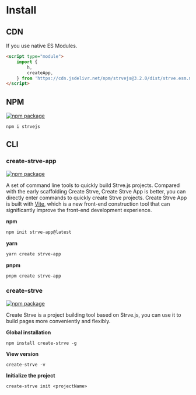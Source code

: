 # Install

## CDN

If you use native ES Modules.

```html
<script type="module">
	import {
		h,
		createApp,
	} from 'https://cdn.jsdelivr.net/npm/strvejs@3.2.0/dist/strve.esm.min.js';
</script>
```

## NPM

<a href="https://npmjs.com/package/strvejs"><img src="https://badgen.net/npm/v/strvejs" alt="npm package"></a>

```shell
npm i strvejs
```

## CLI

### create-strve-app

<a href="https://npmjs.com/package/create-strve-app"><img src="https://badgen.net/npm/v/create-strve-app" alt="npm package"></a>

A set of command line tools to quickly build Strve.js projects. Compared with the early scaffolding Create Strve, Create Strve App is better, you can directly enter commands to quickly create Strve projects. Create Strve App is built with [Vite](https://vitejs.dev/), which is a new front-end construction tool that can significantly improve the front-end development experience.

**npm**

```bash
npm init strve-app@latest
```

**yarn**

```bash
yarn create strve-app
```

**pnpm**

```bash
pnpm create strve-app
```

### create-strve

<a href="https://npmjs.com/package/create-strve"><img src="https://badgen.net/npm/v/create-strve" alt="npm package"></a>

Create Strve is a project building tool based on Strve.js, you can use it to build pages more conveniently and flexibly.

**Global installation**

```shell
npm install create-strve -g
```

**View version**

```shell
create-strve -v
```

**Initialize the project**

```shell
create-strve init <projectName>
```
